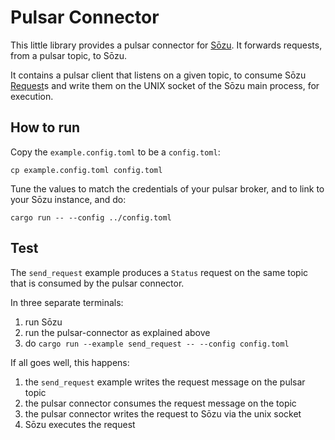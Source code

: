 # Pulsar Connector

This little library provides a pulsar connector for [Sōzu](https://github.com/sozu-proxy/sozu).
It forwards requests, from a pulsar topic, to Sōzu.

It contains a pulsar client that listens on a given topic, to consume Sōzu 
[Request](https://docs.rs/sozu-command-lib/0.14.3/sozu_command_lib/proto/command/struct.Request.html)s and write them on the UNIX socket
of the Sōzu main process, for execution.

## How to run

Copy the `example.config.toml` to be a `config.toml`:

```
cp example.config.toml config.toml
```


Tune the values to match the credentials of your pulsar broker, and to link to your Sōzu instance, and do:

```
cargo run -- --config ../config.toml
```

## Test

The `send_request` example produces a `Status` request on the same topic that is consumed by
the pulsar connector.

In three separate terminals:

1. run Sōzu
2. run the pulsar-connector as explained above
3. do `cargo run --example send_request -- --config config.toml`

If all goes well, this happens:

1. the `send_request` example writes the request message on the pulsar topic
2. the pulsar connector consumes the request message on the topic
3. the pulsar connector writes the request to Sōzu via the unix socket
4. Sōzu executes the request

